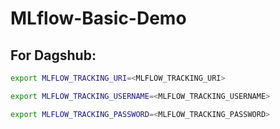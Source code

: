 # MLflow-Basic-Demo

## For Dagshub:


```bash
export MLFLOW_TRACKING_URI=<MLFLOW_TRACKING_URI>

export MLFLOW_TRACKING_USERNAME=<MLFLOW_TRACKING_USERNAME>

export MLFLOW_TRACKING_PASSWORD=<MLFLOW_TRACKING_PASSWORD>
```